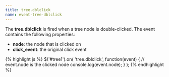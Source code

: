 ```yaml
---
title: tree.dblclick
name: event-tree-dblclick
---
```


The **tree.dblclick** is fired when a tree node is double-clicked. The event contains the following properties:

-   **node**: the node that is clicked on
-   **click_event**: the original click event

{% highlight js %}
$('#tree1').on(
'tree.dblclick',
function(event) {
// event.node is the clicked node
console.log(event.node);
}
);
{% endhighlight %}
